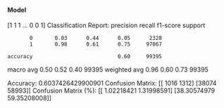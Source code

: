 #### Model
[1 1 1 ... 0 0 1]
Classification Report:
              precision    recall  f1-score   support

           0       0.03      0.44      0.05      2328
           1       0.98      0.61      0.75     97067

    accuracy                           0.60     99395
   macro avg       0.50      0.52      0.40     99395
weighted avg       0.96      0.60      0.73     99395

Accuracy: 0.6037426429900901
Confusion Matrix:
[[ 1016  1312]
 [38074 58993]]
Confusion Matrix (%):
[[ 1.02218421  1.31998591]
 [38.30574979 59.35208008]]
